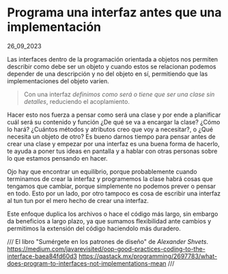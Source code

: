 # Programa una interfaz antes que una implementación
26_09_2023

Las interfaces dentro de la programación orientada a objetos nos permiten describir como debe ser un objeto y cuando estos se relacionan podemos depender de una descripción y no del objeto en sí, permitiendo que las implementaciones del objeto varíen.

> Con una interfaz *definimos como será o tiene que ser una clase sin detalles*, reduciendo el acoplamiento.

Hacer esto nos fuerza a pensar como será una clase y por ende a planificar cuál será su contenido y función ¿De qué se va a encargar la clase? ¿Cómo lo hará? ¿Cuántos métodos y atributos creo que voy a necesitar?, o ¿Qué necesita un objeto de otro? Es bueno darnos tiempo para pensar antes de crear una clase y empezar por una interfaz es una buena forma de hacerlo, te ayuda a poner tus ideas en pantalla y a hablar con otras personas sobre lo que estamos pensando en hacer.

Ojo hay que encontrar un equilibrio, porque probablemente cuando terminamos de crear la interfaz y programemos la clase habrá cosas que tengamos que cambiar, porque simplemente no podemos prever o pensar en todo. Esto por un lado, por otro tampoco es cosa de escribir una interfaz al tun tun por el mero hecho de crear una interfaz.

Este enfoque duplica los archivos o hace el código más largo, sin embargo da beneficios a largo plazo, ya que sumamos flexibilidad ante cambios y permitimos la extensión del código haciendolo más duradero.

///
El libro "Sumérgete en los patrones de diseño" de *Alexander Shvets*.
https://medium.com/javarevisited/oop-good-practices-coding-to-the-interface-baea84fd60d3
https://qastack.mx/programming/2697783/what-does-program-to-interfaces-not-implementations-mean
///